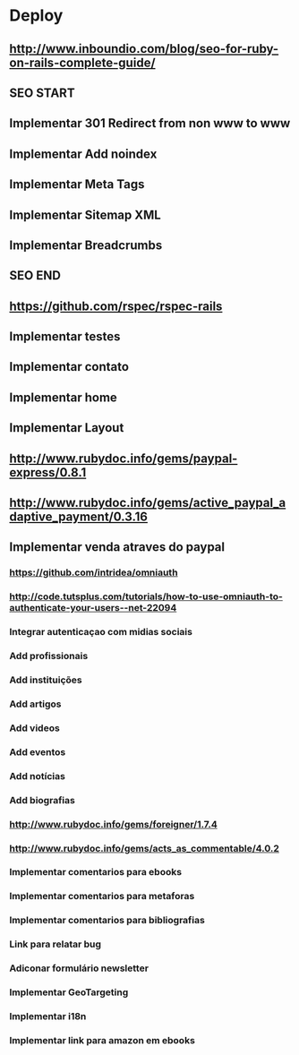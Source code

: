 # Deploy

## http://www.inboundio.com/blog/seo-for-ruby-on-rails-complete-guide/
## SEO START
## Implementar 301 Redirect from non www to www
## Implementar Add noindex  
## Implementar Meta Tags
## Implementar Sitemap XML
## Implementar Breadcrumbs
## SEO END

## https://github.com/rspec/rspec-rails
## Implementar testes

## Implementar contato
## Implementar home

## Implementar Layout

## http://www.rubydoc.info/gems/paypal-express/0.8.1
## http://www.rubydoc.info/gems/active_paypal_adaptive_payment/0.3.16
## Implementar venda atraves do paypal

### https://github.com/intridea/omniauth
### http://code.tutsplus.com/tutorials/how-to-use-omniauth-to-authenticate-your-users--net-22094
### Integrar autenticaçao com midias sociais

### Add profissionais
### Add instituições
### Add artigos
### Add videos
### Add eventos
### Add notícias
### Add biografias

### http://www.rubydoc.info/gems/foreigner/1.7.4
### http://www.rubydoc.info/gems/acts_as_commentable/4.0.2
### Implementar comentarios para ebooks
### Implementar comentarios para metaforas
### Implementar comentarios para bibliografias

### Link para relatar bug

### Adiconar formulário newsletter

### Implementar GeoTargeting
### Implementar i18n

### Implementar link para amazon em ebooks